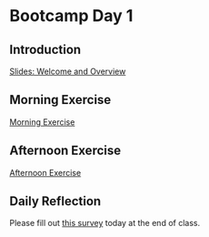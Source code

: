 # Bootcamp Day 1


## Introduction

[Slides: Welcome and Overview](https://docs.google.com/presentation/d/1jeln65Tx0CZlcEm9-cQG9AU7pbdS8ULt4rsiPUXiKu0/edit?usp=sharing)

## Morning Exercise 

[Morning Exercise](../assignments/bootcamp/unix-git-r/assignment/index.md)

## Afternoon Exercise

[Afternoon Exercise](../assignments/bootcamp/data_exploration_and_visualization/assignment/index.md)

## Daily Reflection

Please fill out [this survey](https://forms.gle/qyzDdwYqraEjBTzE9) today at the end of class. 
